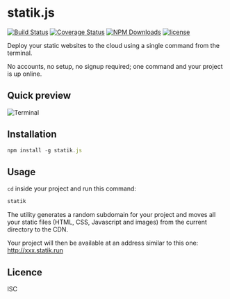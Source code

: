 # statik.js

[![Build Status](https://travis-ci.org/saidM/statik.js.svg?branch=master)](https://travis-ci.org/saidM/statik.js) [![Coverage Status](https://coveralls.io/repos/github/saidM/statik.js/badge.svg)](https://coveralls.io/github/saidM/statik.js) [![NPM Downloads](https://img.shields.io/npm/dt/statik.js.svg)](https://www.npmjs.com/package/statik.js) [![license](https://img.shields.io/github/license/mashape/apistatus.svg)](https://github.com/saidM/statik.js)

Deploy your static websites to the cloud using a single command from the terminal.

No accounts, no setup, no signup required; one command and your project is up online.

## Quick preview

![Terminal](https://www.sayid.fr/terminal.png)

## Installation

```javascript
npm install -g statik.js
```

## Usage

`cd` inside your project and run this command:

```javascript
statik
```

The utility generates a random subdomain for your project and moves all your static files (HTML, CSS, Javascript and images) from the current directory to the CDN.

Your project will then be available at an address similar to this one: http://xxx.statik.run

## Licence

ISC
